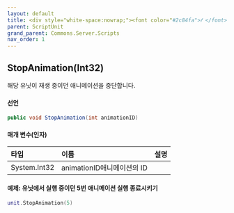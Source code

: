 ```yaml
---
layout: default
title: <div style="white-space:nowrap;"><font color="#2c84fa">𝑓 </font>StopAnimation</div>
parent: ScriptUnit
grand_parent: Commons.Server.Scripts
nav_order: 1
---
```


<!-- 아래로 편집 -->


## StopAnimation(Int32)
해당 유닛이 재생 중이던 애니메이션을 중단합니다.

#### 선언
```cs
public void StopAnimation(int animationID)
```
#### 매개 변수(인자)

|타입|이름|설명|
|:-|:-|:-|
|System.Int32|animationID애니메이션의 ID|

#### 예제: 유닛에서 실행 중이던 5번 애니메이션 실행 종료시키기
```lua
unit.StopAnimation(5)
```